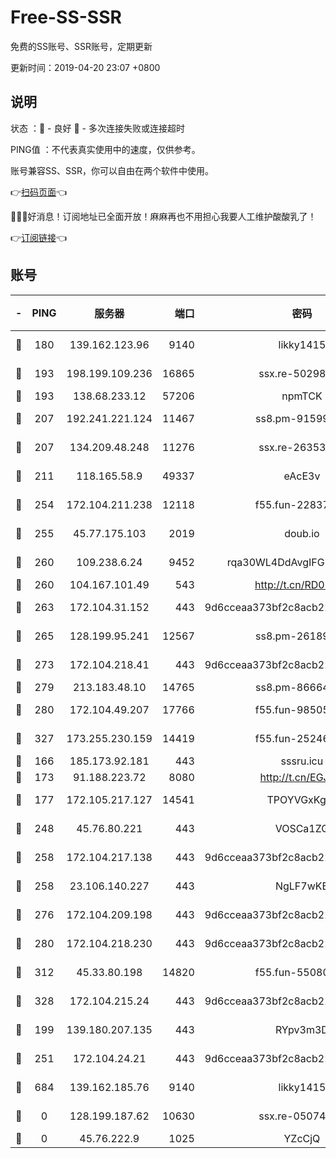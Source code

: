 # Free-SS-SSR

免费的SS账号、SSR账号，定期更新

更新时间：2019-04-20 23:07 +0800

## 说明

状态     ：🙂 - 良好 🙁 - 多次连接失败或连接超时

PING值   ：不代表真实使用中的速度，仅供参考。

账号兼容SS、SSR，你可以自由在两个软件中使用。

👉[扫码页面](https://liesauer.github.io/Free-SS-SSR/)👈

🎉🎉🎉好消息！订阅地址已全面开放！麻麻再也不用担心我要人工维护酸酸乳了！

👉[订阅链接](https://www.liesauer.net/yogurt/subscribe?ACCESS_TOKEN=DAYxR3mMaZAsaqUb)👈

## 账号

|-|PING|服务器|端口|密码|加密方式|区域|
|:----:|:----:|:-----:|-----:|:----:|:----:|:----:|
|🙂|180|139.162.123.96|9140|likky1415|aes-256-cfb|JP|
|🙂|193|198.199.109.236|16865|ssx.re-50298723|aes-256-cfb|US|
|🙂|193|138.68.233.12|57206|npmTCK|rc4-md5|US|
|🙂|207|192.241.221.124|11467|ss8.pm-91599919|aes-256-cfb|US|
|🙂|207|134.209.48.248|11276|ssx.re-26353415|aes-256-cfb|US|
|🙂|211|118.165.58.9|49337|eAcE3v|chacha20-ietf|TW|
|🙂|254|172.104.211.238|12118|f55.fun-22837122|aes-256-cfb|US|
|🙂|255|45.77.175.103|2019|doub.io|aes-128-ctr|SG|
|🙂|260|109.238.6.24|9452|rqa30WL4DdAvgIFG6Fs3znzTa|aes-256-cfb|FR|
|🙂|260|104.167.101.49|543|http://t.cn/RD0D7sx|rc4-md5|CA|
|🙂|263|172.104.31.152|443|9d6cceaa373bf2c8acb22e60b6a58be6|aes-256-cfb|US|
|🙂|265|128.199.95.241|12567|ss8.pm-26189593|aes-256-cfb|SG|
|🙂|273|172.104.218.41|443|9d6cceaa373bf2c8acb22e60b6a58be6|aes-256-cfb|US|
|🙂|279|213.183.48.10|14765|ss8.pm-86664853|rc4-md5|RU|
|🙂|280|172.104.49.207|17766|f55.fun-98505855|aes-256-cfb|SG|
|🙂|327|173.255.230.159|14419|f55.fun-25246230|aes-256-cfb|US|
|🙂|166|185.173.92.181|443|sssru.icu|rc4-md5|RU|
|🙂|173|91.188.223.72|8080|http://t.cn/EGJIyrl|rc4-md5|RU|
|🙂|177|172.105.217.127|14541|TPOYVGxKglpi|aes-256-cfb|JP|
|🙂|248|45.76.80.221|443|VOSCa1ZG|aes-256-cfb|DE|
|🙂|258|172.104.217.138|443|9d6cceaa373bf2c8acb22e60b6a58be6|aes-256-cfb|US|
|🙂|258|23.106.140.227|443|NgLF7wKB|aes-256-cfb|US|
|🙂|276|172.104.209.198|443|9d6cceaa373bf2c8acb22e60b6a58be6|aes-256-cfb|US|
|🙂|280|172.104.218.230|443|9d6cceaa373bf2c8acb22e60b6a58be6|aes-256-cfb|US|
|🙂|312|45.33.80.198|14820|f55.fun-55080399|aes-256-cfb|US|
|🙂|328|172.104.215.24|443|9d6cceaa373bf2c8acb22e60b6a58be6|aes-256-cfb|US|
|🙁|199|139.180.207.135|443|RYpv3m3D|aes-256-cfb|JP|
|🙁|251|172.104.24.21|443|9d6cceaa373bf2c8acb22e60b6a58be6|aes-256-cfb|US|
|🙁|684|139.162.185.76|9140|likky1415|aes-256-cfb|DE|
|🙁|0|128.199.187.62|10630|ssx.re-05074974|aes-256-cfb|SG|
|🙁|0|45.76.222.9|1025|YZcCjQ|rc4-md5|JP|
